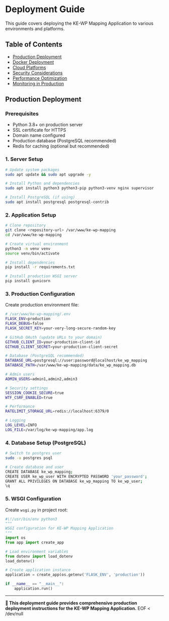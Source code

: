 # Deployment Guide

This guide covers deploying the KE-WP Mapping Application to various environments and platforms.

## Table of Contents
- [Production Deployment](#production-deployment)
- [Docker Deployment](#docker-deployment)
- [Cloud Platforms](#cloud-platforms)
- [Security Considerations](#security-considerations)
- [Performance Optimization](#performance-optimization)
- [Monitoring in Production](#monitoring-in-production)

## Production Deployment

### Prerequisites
- Python 3.8+ on production server
- SSL certificate for HTTPS
- Domain name configured
- Production database (PostgreSQL recommended)
- Redis for caching (optional but recommended)

### 1. Server Setup

```bash
# Update system packages
sudo apt update && sudo apt upgrade -y

# Install Python and dependencies
sudo apt install python3 python3-pip python3-venv nginx supervisor

# Install PostgreSQL (if using)
sudo apt install postgresql postgresql-contrib
```

### 2. Application Setup

```bash
# Clone repository
git clone <repository-url> /var/www/ke-wp-mapping
cd /var/www/ke-wp-mapping

# Create virtual environment
python3 -m venv venv
source venv/bin/activate

# Install dependencies
pip install -r requirements.txt

# Install production WSGI server
pip install gunicorn
```

### 3. Production Configuration

Create production environment file:
```bash
# /var/www/ke-wp-mapping/.env
FLASK_ENV=production
FLASK_DEBUG=false
FLASK_SECRET_KEY=your-very-long-secure-random-key

# GitHub OAuth (update URLs to your domain)
GITHUB_CLIENT_ID=your-production-client-id
GITHUB_CLIENT_SECRET=your-production-client-secret

# Database (PostgreSQL recommended)
DATABASE_URL=postgresql://user:password@localhost/ke_wp_mapping
DATABASE_PATH=/var/www/ke-wp-mapping/data/ke_wp_mapping.db

# Admin users
ADMIN_USERS=admin1,admin2,admin3

# Security settings
SESSION_COOKIE_SECURE=true
WTF_CSRF_ENABLED=true

# Performance
RATELIMIT_STORAGE_URL=redis://localhost:6379/0

# Logging
LOG_LEVEL=INFO
LOG_FILE=/var/log/ke-wp-mapping/app.log
```

### 4. Database Setup (PostgreSQL)

```bash
# Switch to postgres user
sudo -u postgres psql

# Create database and user
CREATE DATABASE ke_wp_mapping;
CREATE USER ke_wp_user WITH ENCRYPTED PASSWORD 'your_password';
GRANT ALL PRIVILEGES ON DATABASE ke_wp_mapping TO ke_wp_user;
\q
```

### 5. WSGI Configuration

Create `wsgi.py` in project root:
```python
#\!/usr/bin/env python3
"""
WSGI configuration for KE-WP Mapping Application
"""
import os
from app import create_app

# Load environment variables
from dotenv import load_dotenv
load_dotenv()

# Create application instance
application = create_app(os.getenv('FLASK_ENV', 'production'))

if __name__ == "__main__":
    application.run()
```

---

**🚀 This deployment guide provides comprehensive production deployment instructions for the KE-WP Mapping Application.**
EOF < /dev/null
